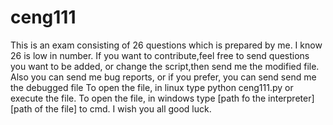 # ceng111
This is an exam consisting of 26 questions which is prepared by me.
I know 26 is low in number.
If you want to contribute,feel free to send questions you want to be added, or change the script,then send me the modified file.
Also you can send me bug reports, or if you prefer, you can send send me the debugged file
To open the file, in linux type python ceng111.py or execute the file.
To open the file, in windows type [path fo the interpreter] [path of the file] to cmd.
I wish you all good luck.
